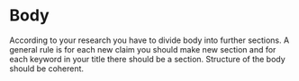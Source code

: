 # Body

According to your research you have to divide body into further sections.
A general rule is for each new claim you should make new section and for each
keyword in your title there should be a section.
Structure of the body should be coherent.
